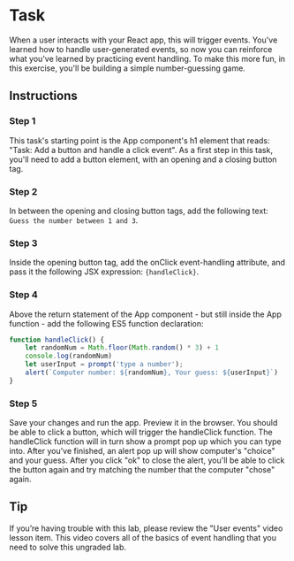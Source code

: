 # Task

When a user interacts with your React app, this will trigger events. You've learned how to handle user-generated events, so now you can reinforce what you've learned by practicing event handling. To make this more fun, in this exercise, you'll be building a simple number-guessing game.

## Instructions

### **Step 1**

This task's starting point is the App component's h1 element that reads: "Task: Add a button and handle a click event". As a first step in this task, you'll need to add a button element, with an opening and a closing button tag.

### **Step 2**

In between the opening and closing button tags, add the following text: `Guess the number between 1 and 3`.

### **Step 3**

Inside the opening button tag, add the onClick event-handling attribute, and pass it the following JSX expression: `{handleClick}`.

### **Step 4**


Above the return statement of the App component - but still inside the App function - add the following ES5 function declaration: 
```js
function handleClick() {
    let randomNum = Math.floor(Math.random() * 3) + 1
    console.log(randomNum)
    let userInput = prompt('type a number');
    alert(`Computer number: ${randomNum}, Your guess: ${userInput}`)
}
```

### **Step 5**

Save your changes and run the app. Preview it in the browser. You should be able to click a button, which will trigger the handleClick function. The handleClick function will in turn show a prompt pop up which you can type into. After you've finished, an alert pop up will show computer's "choice" and your guess. After you click "ok" to close the alert, you'll be able to click the button again and try matching the number that the computer "chose" again.

## **Tip**

If you’re having trouble with this lab, please review the "User events" video lesson item.  This video covers all of the basics of event handling that you need to solve this ungraded lab.
